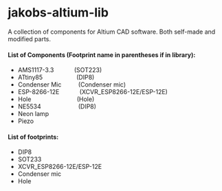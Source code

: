 # jakobs-altium-lib
A collection of components for Altium CAD software. Both self-made and modified parts.


#### List of Components (Footprint name in parentheses if in library):
- AMS1117-3.3 &nbsp;&nbsp;&nbsp;&nbsp;&nbsp;&nbsp;&nbsp;&nbsp;&nbsp;&nbsp; (SOT223)
- ATtiny85 &nbsp;&nbsp;&nbsp;&nbsp;&nbsp;&nbsp;&nbsp;&nbsp;&nbsp;&nbsp;&nbsp;&nbsp;&nbsp;&nbsp;&nbsp;&nbsp;&nbsp;&nbsp; (DIP8)
- Condenser Mic &nbsp;&nbsp;&nbsp;&nbsp;&nbsp;&nbsp;&nbsp;&nbsp; (Condenser mic)
- ESP-8266-12E &nbsp;&nbsp;&nbsp;&nbsp;&nbsp;&nbsp;&nbsp;&nbsp;&nbsp;&nbsp; (XCVR_ESP8266-12E/ESP-12E)
- Hole &nbsp;&nbsp;&nbsp;&nbsp;&nbsp;&nbsp;&nbsp;&nbsp;&nbsp;&nbsp;&nbsp;&nbsp;&nbsp;&nbsp;&nbsp;&nbsp;&nbsp;&nbsp;&nbsp;&nbsp;&nbsp;&nbsp;&nbsp;&nbsp;&nbsp; (Hole)
- NE5534 &nbsp;&nbsp;&nbsp;&nbsp;&nbsp;&nbsp;&nbsp;&nbsp;&nbsp;&nbsp;&nbsp;&nbsp;&nbsp;&nbsp;&nbsp;&nbsp;&nbsp;&nbsp;&nbsp;&nbsp; (DIP8)
- Neon lamp         
- Piezo

#### List of footprints:
- DIP8
- SOT233
- XCVR_ESP8266-12E/ESP-12E
- Condenser mic
- Hole
